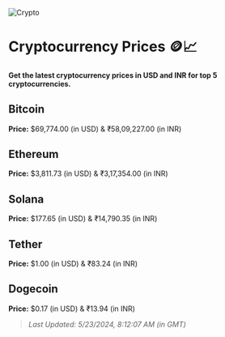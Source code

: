 
![Crypto](https://www.techguide.com.au/wp-content/uploads/2020/11/crypto3.jpeg)

# Cryptocurrency Prices 🪙📈

#### Get the latest cryptocurrency prices in USD and INR for top 5 cryptocurrencies.

## Bitcoin

**Price:** $69,774.00 (in USD) & ₹58,09,227.00 (in INR)

## Ethereum

**Price:** $3,811.73 (in USD) & ₹3,17,354.00 (in INR)

## Solana

**Price:** $177.65 (in USD) & ₹14,790.35 (in INR)

## Tether

**Price:** $1.00 (in USD) & ₹83.24 (in INR)

## Dogecoin

**Price:** $0.17 (in USD) & ₹13.94 (in INR)

> _Last Updated: 5/23/2024, 8:12:07 AM (in GMT)_
